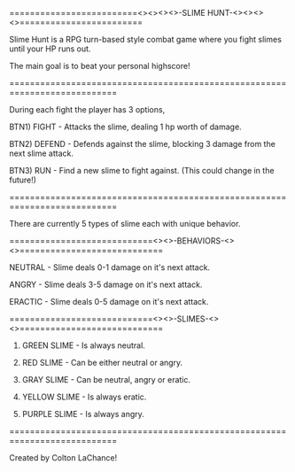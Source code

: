 =========================<><><><>-SLIME HUNT-<><><><>========================

Slime Hunt is a RPG turn-based style combat game where you fight slimes until your HP runs out.

The main goal is to beat your personal highscore!

===========================================================================

During each fight the player has 3 options,

BTN1) FIGHT - Attacks the slime, dealing 1 hp worth of damage.

BTN2) DEFEND - Defends against the slime, blocking 3 damage from the next slime attack.

BTN3) RUN - Find a new slime to fight against. (This could change in the future!)

===========================================================================

There are currently 5 types of slime each with unique behavior.

============================<><>-BEHAVIORS-<><>============================

NEUTRAL - Slime deals 0-1 damage on it's next attack.

ANGRY - Slime deals 3-5 damage on it's next attack.

ERACTIC - Slime deals 0-5 damage on it's next attack.


============================<><>-SLIMES-<><>============================

1. GREEN SLIME - Is always neutral.

2. RED SLIME - Can be either neutral or angry.

3. GRAY SLIME - Can be neutral, angry or eratic.

4. YELLOW SLIME - Is always eratic.

5. PURPLE SLIME - Is always angry.

===========================================================================

Created by Colton LaChance!
